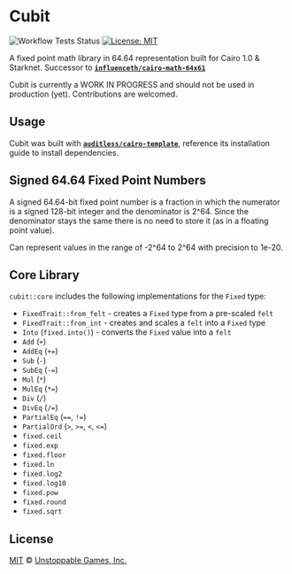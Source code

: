 # Cubit

![Workflow Tests Status](https://github.com/influenceth/cubit/actions/workflows/test.yaml/badge.svg) [![License: MIT](https://img.shields.io/badge/License-MIT-yellow.svg)](https://github.com/auditless/cairo-template/blob/main/LICENSE)

A fixed point math library in 64.64 representation built for Cairo 1.0 & Starknet. Successor to [**`influenceth/cairo-math-64x61`**](https://github.com/influenceth/cairo-math-64x61)

Cubit is currently a WORK IN PROGRESS and should not be used in production (yet). Contributions are welcomed.

## Usage ##
Cubit was built with [**`auditless/cairo-template`**](https://github.com/auditless/cairo-template), reference its installation guide to install dependencies.

## Signed 64.64 Fixed Point Numbers ##
A signed 64.64-bit fixed point number is a fraction in which the numerator is a signed 128-bit integer and the denominator is 2^64. Since the denominator stays the same there is no need to store it (as in a floating point value).

Can represent values in the range of -2^64 to 2^64 with precision to 1e-20.

## Core Library ##
`cubit::core` includes the following implementations for the `Fixed` type:
- `FixedTrait::from_felt` - creates a `Fixed` type from a pre-scaled `felt`
- `FixedTrait::from_int` - creates and scales a `felt` into a `Fixed` type
- `Into` (`fixed.into()`) - converts the `Fixed` value into a `felt`
- `Add` (`+`)
- `AddEq` (`+=`)
- `Sub` (`-`)
- `SubEq` (`-=`)
- `Mul` (`*`)
- `MulEq` (`*=`)
- `Div` (`/`)
- `DivEq` (`/=`)
- `PartialEq` (`==`, `!=`)
- `PartialOrd` (`>`, `>=`, `<`, `<=`)
- `fixed.ceil`
- `fixed.exp`
- `fixed.floor`
- `fixed.ln`
- `fixed.log2`
- `fixed.log10`
- `fixed.pow`
- `fixed.round`
- `fixed.sqrt`

## License

[MIT](https://github.com/influenceth/cubit/LICENSE) © [Unstoppable Games, Inc.](https://unstoppablegames.io)
